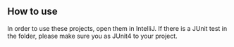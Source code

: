 How to use
--
In order to use these projects, open them in IntelliJ. If there is a JUnit test in the folder, please make sure you as JUnit4 to your project.
